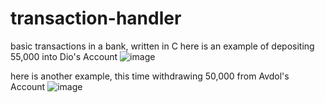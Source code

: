 # transaction-handler
basic transactions in a bank, written in C
here is an example of depositing 55,000 into Dio's Account
![image](https://github.com/amndni/transaction-handler/assets/140674262/6104f23a-ed45-4e3d-a985-2d17c9b2b00c)

here is another example, this time withdrawing 50,000 from Avdol's Account
![image](https://github.com/amndni/transaction-handler/assets/140674262/afb5ebac-7f20-42e5-b77e-8e9eba24f397)
